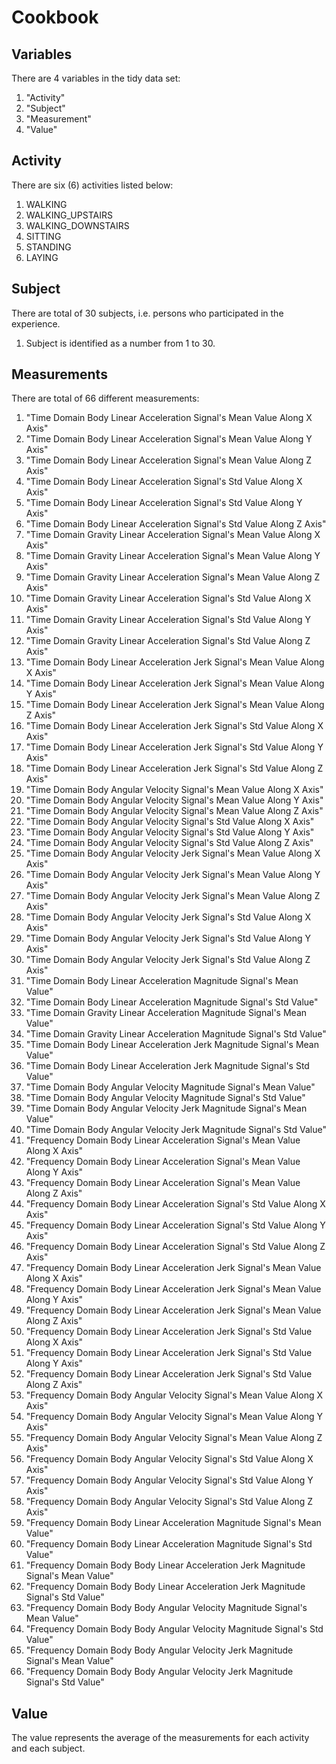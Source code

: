 # Cookbook

## Variables
There are 4 variables in the tidy data set:

1. "Activity"    
1. "Subject"     
1. "Measurement" 
1. "Value"  

## Activity
There are six (6) activities listed below:

1. WALKING
1. WALKING_UPSTAIRS
1. WALKING_DOWNSTAIRS
1. SITTING
1. STANDING
1. LAYING

## Subject
There are total of 30 subjects, i.e. persons who participated in the experience. 

1. Subject is identified as a number from 1 to 30.

## Measurements
There are total of 66 different measurements:

  1. "Time Domain Body Linear Acceleration Signal's Mean Value Along X Axis"            
  1. "Time Domain Body Linear Acceleration Signal's Mean Value Along Y Axis"            
  1. "Time Domain Body Linear Acceleration Signal's Mean Value Along Z Axis"            
  1. "Time Domain Body Linear Acceleration Signal's Std Value Along X Axis"             
  1. "Time Domain Body Linear Acceleration Signal's Std Value Along Y Axis"             
  1. "Time Domain Body Linear Acceleration Signal's Std Value Along Z Axis"             
  1. "Time Domain Gravity Linear Acceleration Signal's Mean Value Along X Axis"         
  1. "Time Domain Gravity Linear Acceleration Signal's Mean Value Along Y Axis"         
  1. "Time Domain Gravity Linear Acceleration Signal's Mean Value Along Z Axis"         
  1. "Time Domain Gravity Linear Acceleration Signal's Std Value Along X Axis"          
  1. "Time Domain Gravity Linear Acceleration Signal's Std Value Along Y Axis"          
  1. "Time Domain Gravity Linear Acceleration Signal's Std Value Along Z Axis"          
  1.  "Time Domain Body Linear Acceleration Jerk Signal's Mean Value Along X Axis"       
  1.  "Time Domain Body Linear Acceleration Jerk Signal's Mean Value Along Y Axis"       
  1.  "Time Domain Body Linear Acceleration Jerk Signal's Mean Value Along Z Axis"       
  1.  "Time Domain Body Linear Acceleration Jerk Signal's Std Value Along X Axis"        
  1.  "Time Domain Body Linear Acceleration Jerk Signal's Std Value Along Y Axis"        
  1.  "Time Domain Body Linear Acceleration Jerk Signal's Std Value Along Z Axis"        
  1.  "Time Domain Body Angular Velocity Signal's Mean Value Along X Axis"               
  1.  "Time Domain Body Angular Velocity Signal's Mean Value Along Y Axis"               
  1.  "Time Domain Body Angular Velocity Signal's Mean Value Along Z Axis"               
  1.  "Time Domain Body Angular Velocity Signal's Std Value Along X Axis"                
  1.  "Time Domain Body Angular Velocity Signal's Std Value Along Y Axis"                
  1.  "Time Domain Body Angular Velocity Signal's Std Value Along Z Axis"                
  1.  "Time Domain Body Angular Velocity Jerk Signal's Mean Value Along X Axis"          
  1.  "Time Domain Body Angular Velocity Jerk Signal's Mean Value Along Y Axis"          
  1.  "Time Domain Body Angular Velocity Jerk Signal's Mean Value Along Z Axis"          
  1.  "Time Domain Body Angular Velocity Jerk Signal's Std Value Along X Axis"           
  1.  "Time Domain Body Angular Velocity Jerk Signal's Std Value Along Y Axis"           
  1.  "Time Domain Body Angular Velocity Jerk Signal's Std Value Along Z Axis"           
  1.  "Time Domain Body Linear Acceleration Magnitude Signal's Mean Value"               
  1.  "Time Domain Body Linear Acceleration Magnitude Signal's Std Value"                
  1.  "Time Domain Gravity Linear Acceleration Magnitude Signal's Mean Value"            
  1.  "Time Domain Gravity Linear Acceleration Magnitude Signal's Std Value"             
  1.  "Time Domain Body Linear Acceleration Jerk Magnitude Signal's Mean Value"          
  1.  "Time Domain Body Linear Acceleration Jerk Magnitude Signal's Std Value"           
  1.  "Time Domain Body Angular Velocity Magnitude Signal's Mean Value"                  
  1.  "Time Domain Body Angular Velocity Magnitude Signal's Std Value"                   
  1.  "Time Domain Body Angular Velocity Jerk Magnitude Signal's Mean Value"             
  1.  "Time Domain Body Angular Velocity Jerk Magnitude Signal's Std Value"              
  1.  "Frequency Domain Body Linear Acceleration Signal's Mean Value Along X Axis"       
  1.  "Frequency Domain Body Linear Acceleration Signal's Mean Value Along Y Axis"       
  1.  "Frequency Domain Body Linear Acceleration Signal's Mean Value Along Z Axis"       
  1.  "Frequency Domain Body Linear Acceleration Signal's Std Value Along X Axis"        
  1.  "Frequency Domain Body Linear Acceleration Signal's Std Value Along Y Axis"        
  1.  "Frequency Domain Body Linear Acceleration Signal's Std Value Along Z Axis"        
  1.  "Frequency Domain Body Linear Acceleration Jerk Signal's Mean Value Along X Axis"  
  1.  "Frequency Domain Body Linear Acceleration Jerk Signal's Mean Value Along Y Axis"  
  1.  "Frequency Domain Body Linear Acceleration Jerk Signal's Mean Value Along Z Axis"  
  1.  "Frequency Domain Body Linear Acceleration Jerk Signal's Std Value Along X Axis"   
  1.  "Frequency Domain Body Linear Acceleration Jerk Signal's Std Value Along Y Axis"   
  1.  "Frequency Domain Body Linear Acceleration Jerk Signal's Std Value Along Z Axis"   
  1.  "Frequency Domain Body Angular Velocity Signal's Mean Value Along X Axis"          
  1.  "Frequency Domain Body Angular Velocity Signal's Mean Value Along Y Axis"          
  1.  "Frequency Domain Body Angular Velocity Signal's Mean Value Along Z Axis"          
  1.  "Frequency Domain Body Angular Velocity Signal's Std Value Along X Axis"           
  1.  "Frequency Domain Body Angular Velocity Signal's Std Value Along Y Axis"           
  1.  "Frequency Domain Body Angular Velocity Signal's Std Value Along Z Axis"           
  1.  "Frequency Domain Body Linear Acceleration Magnitude Signal's Mean Value"          
  1.  "Frequency Domain Body Linear Acceleration Magnitude Signal's Std Value"           
  1.  "Frequency Domain Body Body Linear Acceleration Jerk Magnitude Signal's Mean Value"
  1.  "Frequency Domain Body Body Linear Acceleration Jerk Magnitude Signal's Std Value" 
  1.  "Frequency Domain Body Body Angular Velocity Magnitude Signal's Mean Value"        
  1.  "Frequency Domain Body Body Angular Velocity Magnitude Signal's Std Value"         
  1.  "Frequency Domain Body Body Angular Velocity Jerk Magnitude Signal's Mean Value"   
  1.  "Frequency Domain Body Body Angular Velocity Jerk Magnitude Signal's Std Value"
  
## Value
The value represents the average of the measurements for each activity and each subject.
